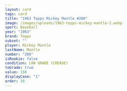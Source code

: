 ```yaml
---
layout: card
tags: card
title: "1963 Topps Mickey Mantle #200"
image: /images/uploads/1963-topps-mickey-mantle-2.webp
sport: Baseball
year: "1963"
brand: Topps
subset: ""
player: Mickey Mantle
lastName: Mantle
number: "200"
isRookie: false
condition: LOW GRADE (CREASE)
toGrade: true
value: 158
displayCase: "1"
order: 10
---
```

